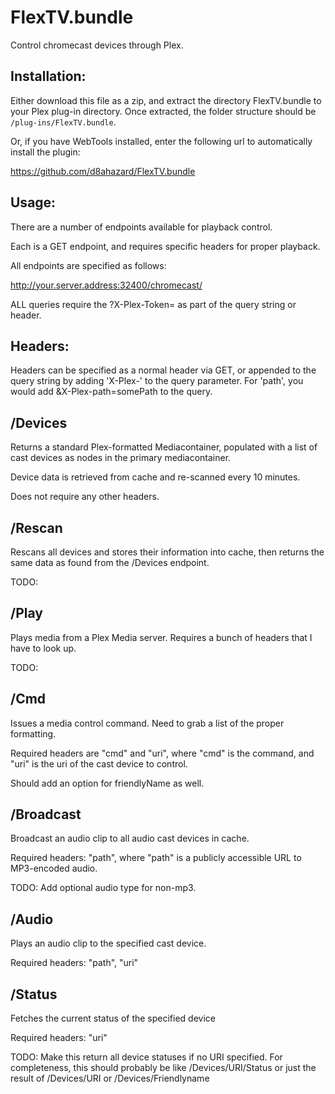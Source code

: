 # FlexTV.bundle

Control chromecast devices through Plex.

## Installation:

Either download this file as a zip, and extract the directory FlexTV.bundle to your
Plex plug-in directory.  Once extracted, the folder structure should be `/plug-ins/FlexTV.bundle`.

Or, if you have WebTools installed, enter the following url 
to automatically install the plugin:

https://github.com/d8ahazard/FlexTV.bundle

## Usage:

There are a number of endpoints available for playback control.

Each is a GET endpoint, and requires specific headers for proper playback.

All endpoints are specified as follows:

http://your.server.address:32400/chromecast/

ALL queries require the ?X-Plex-Token= as part of the query string or header.

## Headers:

Headers can be specified as a normal header via GET, or appended to the query string by adding
'X-Plex-' to the query parameter. For 'path', you would add &X-Plex-path=somePath to the query.


## /Devices

Returns a standard Plex-formatted Mediacontainer, populated with a list of 
cast devices as <Device> nodes in the primary mediacontainer.

Device data is retrieved from cache and re-scanned every 10 minutes.

Does not require any other headers.

## /Rescan

Rescans all devices and stores their information into cache, then returns the 
same data as found from the /Devices endpoint.

TODO:
## /Play

Plays media from a Plex Media server. Requires a bunch of headers that I have to look up.

TODO:
## /Cmd

Issues a media control command. Need to grab a list of the proper formatting.

Required headers are "cmd" and "uri", where "cmd" is the command, and "uri" is the uri 
of the cast device to control.

Should add an option for friendlyName as well.

## /Broadcast

Broadcast an audio clip to all audio cast devices in cache.

Required headers: "path", where "path" is a publicly accessible URL to MP3-encoded audio.

TODO: Add optional audio type for non-mp3.

## /Audio

Plays an audio clip to the specified cast device.

Required headers: "path", "uri"

## /Status

Fetches the current status of the specified device

Required headers: "uri"

TODO: Make this return all device statuses if no URI specified.
For completeness, this should probably be like /Devices/URI/Status or
just the result of /Devices/URI or /Devices/Friendlyname
